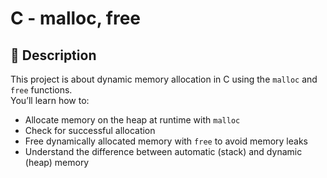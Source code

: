 # C - malloc, free

## 📌 Description

This project is about dynamic memory allocation in C using the `malloc` and `free` functions.  
You’ll learn how to:
- Allocate memory on the heap at runtime with `malloc`
- Check for successful allocation
- Free dynamically allocated memory with `free` to avoid memory leaks
- Understand the difference between automatic (stack) and dynamic (heap) memory

